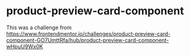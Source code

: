 # product-preview-card-component
This was a challenge from https://www.frontendmentor.io/challenges/product-preview-card-component-GO7UmttRfa/hub/product-preview-card-component-wHpuU9Wx0K
